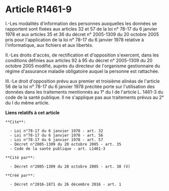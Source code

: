 # Article R1461-9

I.-Les modalités d'information des personnes auxquelles les données se rapportent sont fixées aux articles 32 et 57 de la loi
n° 78-17 du 6 janvier 1978 et aux articles 35 et 36 du décret n° 2005-1309 du 20 octobre 2005 pris pour l'application de la
loi n° 78-17 du 6 janvier 1978 relative à l'informatique, aux fichiers et aux libertés. 

II.-Les droits d'accès, de rectification et d'opposition s'exercent, dans les conditions définies aux articles 92 à 95 du
décret n° 2005-1309 du 20 octobre 2005 modifié, auprès du directeur de l'organisme gestionnaire du régime d'assurance maladie
obligatoire auquel la personne est rattachée. 

III.-Le droit d'opposition prévu aux premier et troisième alinéas de l'article 56 de la loi n° 78-17 du 6 janvier 1978
précitée porte sur l'utilisation des données dans les traitements mentionnés au 1° du I de l'article L. 1461-3 du code de la
santé publique. Il ne s'applique pas aux traitements prévus au 2° du I du même article.

**Liens relatifs à cet article**

	**Cite**:

	  - Loi n°78-17 du 6 janvier 1978 - art. 32
	  - Loi n°78-17 du 6 janvier 1978 - art. 56
	  - Loi n°78-17 du 6 janvier 1978 - art. 57
	  - Décret n°2005-1309 du 20 octobre 2005 - art. 35
	  - Code de la santé publique - art. L1461-3

	**Cité par**:

	  - Décret n°2005-1309 du 20 octobre 2005 - art. 38 (V)

	**Créé par**:

	  - Décret n°2016-1871 du 26 décembre 2016 - art. 1
